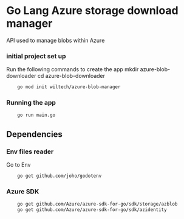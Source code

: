 # Go Lang Azure storage download manager
API used to manage blobs within Azure

### initial project set up
Run the following commands to create the app
mkdir azure-blob-downloader
cd azure-blob-downloader
```bash
    go mod init wiltech/azure-blob-manager
````

### Running the app
```bash
    go run main.go
```


## Dependencies

### Env files reader
Go to Env
```bash
    go get github.com/joho/godotenv
```

### Azure SDK
```bash
    go get github.com/Azure/azure-sdk-for-go/sdk/storage/azblob
    go get github.com/Azure/azure-sdk-for-go/sdk/azidentity
```

